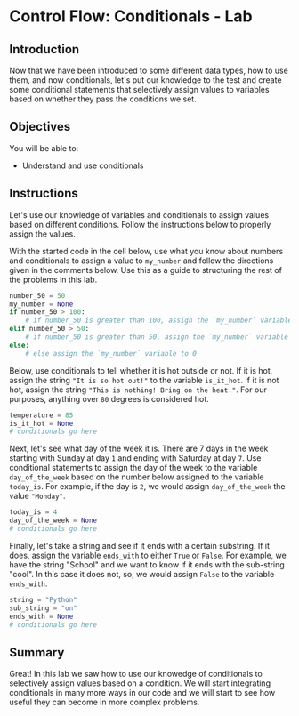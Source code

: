 
# Control Flow: Conditionals - Lab

## Introduction
Now that we have been introduced to some different data types, how to use them, and now conditionals, let's put our knowledge to the test and create some conditional statements that selectively assign values to variables based on whether they pass the conditions we set.

## Objectives
You will be able to:
* Understand and use conditionals

## Instructions

Let's use our knowledge of variables and conditionals to assign values based on different conditions. Follow the instructions below to properly assign the values.

With the started code in the cell below, use what you know about numbers and conditionals to assign a value to `my_number` and follow the directions given in the comments below. Use this as a guide to structuring the rest of the problems in this lab.


```python
number_50 = 50
my_number = None
if number_50 > 100:
    # if number_50 is greater than 100, assign the `my_number` variable to the number 100
elif number_50 > 50:
    # if number_50 is greater than 50, assign the `my_number` variable to the number 50
else:
    # else assign the `my_number` variable to 0
```

Below, use conditionals to tell whether it is hot outside or not. If it is hot, assign the string `"It is so hot out!"` to the variable `is_it_hot`. If it is not hot, assign the string `"This is nothing! Bring on the heat."`. For our purposes, anything over `80` degrees is considered hot.


```python
temperature = 85
is_it_hot = None
# conditionals go here
```

Next, let's see what day of the week it is. There are 7 days in the week starting with Sunday at day `1` and ending with Saturday at day `7`. Use conditional statements to assign the day of the week to the variable `day_of_the_week` based on the number below assigned to the variable `today_is`.
For example, if the day is `2`, we would assign `day_of_the_week` the value `"Monday"`.


```python
today_is = 4
day_of_the_week = None
# conditionals go here
```

Finally, let's take a string and see if it ends with a certain substring. If it does, assign the variable `ends_with` to either `True` or `False`. For example, we have the string "School" and we want to know if it ends with the sub-string "cool". In this case it does not, so, we would assign `False` to the variable `ends_with`. 


```python
string = "Python"
sub_string = "on"
ends_with = None
# conditionals go here
```

## Summary

Great! In this lab we saw how to use our knowedge of conditionals to selectively assign values based on a condition. We will start integrating conditionals in many more ways in our code and we will start to see how useful they can become in more complex problems.
